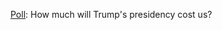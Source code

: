 <a href="https://twitter.com/davewiner/status/1217208382781870081">Poll</a>: How much will Trump's presidency cost us?
